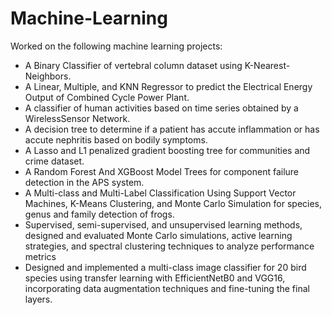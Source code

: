 # Machine-Learning

Worked on the following machine learning projects:
* A Binary Classifier of vertebral column dataset using K-Nearest-Neighbors. 
* A Linear, Multiple, and KNN Regressor to predict the Electrical Energy Output of Combined Cycle Power Plant. 
* A classifier of human activities based on time series obtained by a WirelessSensor Network. 
* A decision tree to determine if a patient has accute inflammation or has accute nephritis based on bodily symptoms. 
* A Lasso and L1 penalized gradient boosting tree for communities and crime dataset. 
* A Random Forest And XGBoost Model Trees for component failure detection in the APS system. 
* A Multi-class and Multi-Label Classification Using Support Vector Machines, K-Means Clustering, and Monte Carlo Simulation for species, genus and family detection of frogs. 
* Supervised, semi-supervised, and unsupervised learning methods, designed and evaluated Monte Carlo simulations, active learning strategies, and spectral clustering techniques to analyze performance metrics 
* Designed and implemented a multi-class image classifier for 20 bird species using transfer learning with EfficientNetB0 and VGG16, incorporating data augmentation techniques and fine-tuning the final layers. 
